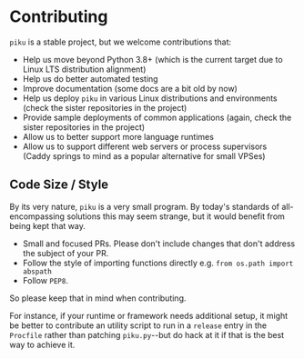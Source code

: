 # Contributing

`piku` is a stable project, but we welcome contributions that:

* Help us move beyond Python 3.8+ (which is the current target due to Linux LTS distribution alignment)
* Help us do better automated testing
* Improve documentation (some docs are a bit old by now)
* Help us deploy `piku` in various Linux distributions and environments (check the sister repositories in the project)
* Provide sample deployments of common applications (again, check the sister repositories in the project)
* Allow us to better support more language runtimes
* Allow us to support different web servers or process supervisors (Caddy springs to mind as a popular alternative for small VPSes)

## Code Size / Style

By its very nature, `piku` is a very small program. By today's standards of all-encompassing solutions this may seem strange, but it would benefit from being kept that way.

- Small and focused PRs. Please don't include changes that don't address the subject of your PR.
- Follow the style of importing functions directly e.g. `from os.path import abspath`
- Follow `PEP8`.

So please keep that in mind when contributing.

For instance, if your runtime or framework needs additional setup, it might be better to contribute an utility script to run in a `release` entry in the `Procfile` rather than patching `piku.py`--but do hack at it if that is the best way to achieve it.
